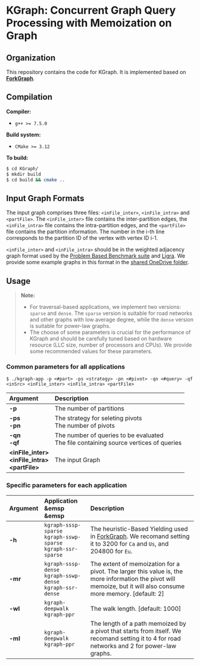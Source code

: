 # KGraph: Concurrent Graph Query Processing with Memoization on Graph


Organization
--------

This repository contains the code for KGraph. It is implemented based on [**ForkGraph**](https://github.com/Xtra-Computing/ForkGraph).


Compilation
--------

**Compiler:**
* `g++ >= 7.5.0`


**Build system:**
* `CMake >= 3.12`


**To build:**
```sh
$ cd KGraph/
$ mkdir build
$ cd build && cmake ..
```


Input Graph Formats
-----------
The input graph comprises three files: `<inFile_inter>`, `<inFile_intra>` and `<partFile>`. The `<inFile_inter>` file contains the inter-partition edges, the `<inFile_intra>` file contains the intra-partition edges, and the `<partFile>` file contains the partition information. The number in the i-th line corresponds to the partition ID of the vertex with vertex ID i-1. 

`<inFile_inter>` and `<inFile_intra>` should be in the weighted adjacency graph format used by the [Problem Based Benchmark suite](http://www.cs.cmu.edu/~pbbs/benchmarks/graphIO.html) and [Ligra](https://github.com/jshun/ligra). We provide some example graphs in this format in the [shared OneDrive folder](https://1drv.ms/f/s!Avm-79-w1WHbgZMrEm3hMYBFnwY4vQ?e=JxtXju).


Usage
-----------
> **Note:**
> - For traversal-based applications, we implement two versions: `sparse` and `dense`. The `sparse` version is suitable for road networks and other graphs with low average degree, while the `dense` version is suitable for power-law graphs.
> - The choose of some parameters is crucial for the performance of KGraph and should be carefully tuned based on hardware resource (LLC size, number of processors and CPUs). We provide some recommended values for these parameters.

### Common parameters for all applications
```
$ ./kgraph-app -p <#part> -ps <strategy> -pn <#pivot> -qn <#query> -qf <inSrc> <inFile_inter> <inFile_intra> <partFile>
```
| Argument  | Description |
| :-----| :---- |
| **-p** | The number of partitions |
| **-ps<br>-pn** | The strategy for seleting pivots <br> The number of pivots |
| **-qn<br>-qf** | The number of queries to be evaluated <br> The file containing source vertices of queries |
| **\<inFile_inter\><br>\<inFile_intra\><br>\<partFile\>** | The input Graph |

### Specific parameters for each application

| Argument | Application &emsp &emsp | Description |
| :-----| :----- | :---- |
| **-h** | `kgraph-sssp-sparse`<br> `kgraph-sswp-sparse` <br> `kgraph-ssr-sparse` | The heuristic-Based Yielding used in [ForkGraph](https://github.com/Xtra-Computing/ForkGraph). We recomand setting it to 3200 for `Ca` and `Us`, and 204800 for `Eu`. |
| **-mr** | `kgraph-sssp-dense`<br> `kgraph-sswp-dense` <br> `kgraph-ssr-dense` | The extent of memoization for a pivot. The larger this value is, the more information the pivot will memoize, but it will also consume more memory. [default: 2] |
| **-wl** | `kgraph-deepwalk` <br>  `kgraph-ppr` | The walk length. [default: 1000] |
| **-ml** | `kgraph-deepwalk` <br>  `kgraph-ppr` | The length of a path memoized by a pivot that starts from itself. We recomand setting it to 4 for road networks and 2 for power-law graphs. |

